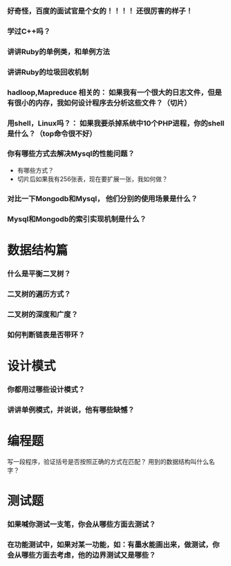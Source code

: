 ### 好奇怪，百度的面试官是个女的！！！！ 还很厉害的样子！

### 学过C++吗？

### 讲讲Ruby的单例类，和单例方法

### 讲讲Ruby的垃圾回收机制

### hadloop,Mapreduce 相关的： 如果我有一个很大的日志文件，但是有很小的内存，我如何设计程序去分析这些文件？（切片）

### 用shell，Linux吗？： 如果我要杀掉系统中10个PHP进程，你的shell是什么？（top命令很不好）

### 你有哪些方式去解决Mysql的性能问题？
* 有哪些方式？
* 切片后如果我有256张表，现在要扩展一张，我如何做？

### 对比一下Mongodb和Mysql， 他们分别的使用场景是什么？

### Mysql和Mongodb的索引实现机制是什么？

# 数据结构篇

### 什么是平衡二叉树？

### 二叉树的遍历方式？

### 二叉树的深度和广度？

### 如何判断链表是否带环？

# 设计模式

### 你都用过哪些设计模式？

### 讲讲单例模式，并说说，他有哪些缺憾？

# 编程题

写一段程序，验证括号是否按照正确的方式在匹配？ 用到的数据结构叫什么名字？

# 测试题

### 如果喊你测试一支笔，你会从哪些方面去测试？

### 在功能测试中，如果对某一功能，如：有墨水能画出来，做测试，你会从哪些方面去考虑，他的边界测试又是哪些？









